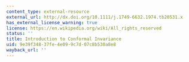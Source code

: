 ```yaml
---
content_type: external-resource
external_url: http://dx.doi.org/10.1111/j.1749-6632.1974.tb20531.x
has_external_license_warning: true
license: https://en.wikipedia.org/wiki/All_rights_reserved
status: ''
title: Introduction to Conformal Invariance
uid: 9e39f348-37fe-4e09-9c7d-07c8b530a8e8
wayback_url: ''
---
```

